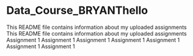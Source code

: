 # Data_Course_BRYANThello
This README file contains information about my uploaded assignments
This README file contains information about my uploaded assignments
Assignment 1
Assignment 1
Assignment 1
Assignment 1
Assignment 1
Assignment 1
Assignment 1
